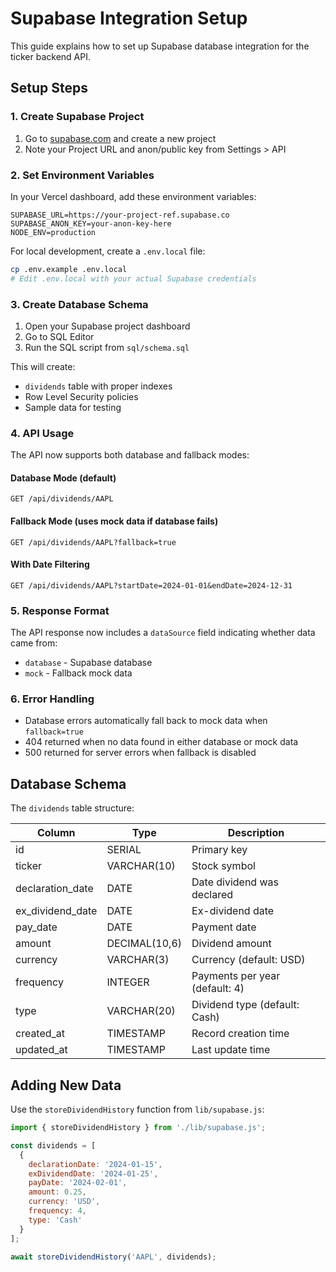 # Supabase Integration Setup

This guide explains how to set up Supabase database integration for the ticker backend API.

## Setup Steps

### 1. Create Supabase Project

1. Go to [supabase.com](https://supabase.com) and create a new project
2. Note your Project URL and anon/public key from Settings > API

### 2. Set Environment Variables

In your Vercel dashboard, add these environment variables:

```
SUPABASE_URL=https://your-project-ref.supabase.co
SUPABASE_ANON_KEY=your-anon-key-here
NODE_ENV=production
```

For local development, create a `.env.local` file:

```bash
cp .env.example .env.local
# Edit .env.local with your actual Supabase credentials
```

### 3. Create Database Schema

1. Open your Supabase project dashboard
2. Go to SQL Editor
3. Run the SQL script from `sql/schema.sql`

This will create:
- `dividends` table with proper indexes
- Row Level Security policies
- Sample data for testing

### 4. API Usage

The API now supports both database and fallback modes:

#### Database Mode (default)
```
GET /api/dividends/AAPL
```

#### Fallback Mode (uses mock data if database fails)
```
GET /api/dividends/AAPL?fallback=true
```

#### With Date Filtering
```
GET /api/dividends/AAPL?startDate=2024-01-01&endDate=2024-12-31
```

### 5. Response Format

The API response now includes a `dataSource` field indicating whether data came from:
- `database` - Supabase database
- `mock` - Fallback mock data

### 6. Error Handling

- Database errors automatically fall back to mock data when `fallback=true`
- 404 returned when no data found in either database or mock data
- 500 returned for server errors when fallback is disabled

## Database Schema

The `dividends` table structure:

| Column | Type | Description |
|--------|------|-------------|
| id | SERIAL | Primary key |
| ticker | VARCHAR(10) | Stock symbol |
| declaration_date | DATE | Date dividend was declared |
| ex_dividend_date | DATE | Ex-dividend date |
| pay_date | DATE | Payment date |
| amount | DECIMAL(10,6) | Dividend amount |
| currency | VARCHAR(3) | Currency (default: USD) |
| frequency | INTEGER | Payments per year (default: 4) |
| type | VARCHAR(20) | Dividend type (default: Cash) |
| created_at | TIMESTAMP | Record creation time |
| updated_at | TIMESTAMP | Last update time |

## Adding New Data

Use the `storeDividendHistory` function from `lib/supabase.js`:

```javascript
import { storeDividendHistory } from './lib/supabase.js';

const dividends = [
  {
    declarationDate: '2024-01-15',
    exDividendDate: '2024-01-25',
    payDate: '2024-02-01',
    amount: 0.25,
    currency: 'USD',
    frequency: 4,
    type: 'Cash'
  }
];

await storeDividendHistory('AAPL', dividends);
```